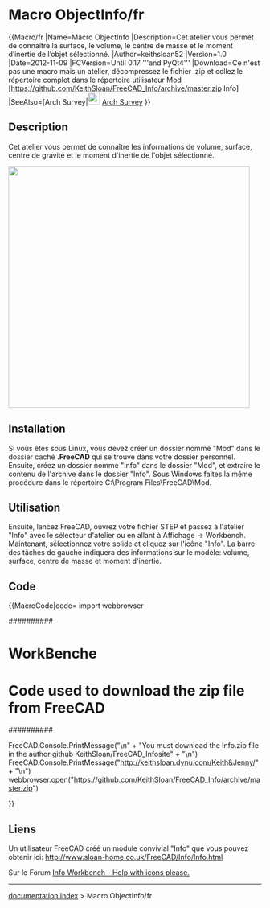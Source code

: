 # Macro ObjectInfo/fr
{{Macro/fr
|Name=Macro ObjectInfo
|Description=Cet atelier vous permet de connaître la surface, le volume, le centre de masse et le moment d’inertie de l’objet sélectionné.
|Author=keithsloan52
|Version=1.0
|Date=2012-11-09
|FCVersion=Until 0.17 '''and PyQt4'''
|Download=Ce n'est pas une macro mais un atelier, décompressez le fichier .zip et collez le répertoire complet dans le répertoire utilisateur Mod [https://github.com/KeithSloan/FreeCAD_Info/archive/master.zip Info]
|SeeAlso=[Arch Survey|<img src=images/Arch_Survey.svg style="width:24px"> [Arch Survey](Arch_Survey/fr.md)
}}

## Description

Cet atelier vous permet de connaître les informations de volume, surface, centre de gravité et le moment d\'inertie de l\'objet sélectionné.

<img alt="" src=images/ObjectInfoIt.png  style="width:480px;">

## Installation

Si vous êtes sous Linux, vous devez créer un dossier nommé \"Mod\" dans le dossier caché **.FreeCAD** qui se trouve dans votre dossier personnel. Ensuite, créez un dossier nommé \"Info\" dans le dossier \"Mod\", et extraire le contenu de l\'archive dans le dossier \"Info\". Sous Windows faites la même procédure dans le répertoire C:\\Program Files\\FreeCAD\\Mod.

## Utilisation

Ensuite, lancez FreeCAD, ouvrez votre fichier STEP et passez à l\'atelier \"Info\" avec le sélecteur d\'atelier ou en allant à Affichage → Workbench. Maintenant, sélectionnez votre solide et cliquez sur l\'icône \"Info\". La barre des tâches de gauche indiquera des informations sur le modèle: volume, surface, centre de masse et moment d\'inertie.

## Code


{{MacroCode|code=
import webbrowser 

##########
# WorkBenche
# Code used to download the zip file from FreeCAD
##########

FreeCAD.Console.PrintMessage("\n" + "You must download the Info.zip file in the author github KeithSloan/FreeCAD_Infosite" + "\n")
FreeCAD.Console.PrintMessage("http://keithsloan.dynu.com/Keith&Jenny/" + "\n")
webbrowser.open("https://github.com/KeithSloan/FreeCAD_Info/archive/master.zip")

}}

## Liens

Un utilisateur FreeCAD créé un module convivial \"Info\" que vous pouvez obtenir ici: <http://www.sloan-home.co.uk/FreeCAD/Info/Info.html>

Sur le Forum [Info Workbench - Help with icons please.](http://forum.freecadweb.org/viewtopic.php?f=10&t=3185)

---
[documentation index](../README.md) > Macro ObjectInfo/fr
